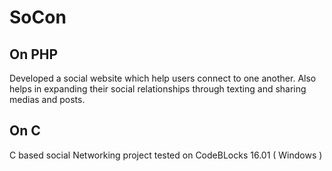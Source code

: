 # SoCon

## On PHP
Developed a social website which help users connect to one another. Also helps in expanding their social relationships through texting and sharing medias and posts.

## On C
C based social Networking project
tested on CodeBLocks 16.01 ( Windows )
